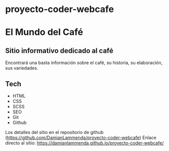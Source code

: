 # proyecto-coder-webcafe
# El Mundo del Café
## Sitio informativo dedicado al café


Encontrará una basta información sobre el café, su historia, su elaboración, sus variedades.


## Tech

- HTML
- CSS
- SCSS
- SEO
- Git
- Github

Los detalles del sitio en el repositorio de github (https://github.com/DamianLammenda/proyecto-coder-webcafe)
Enlace directo al sitio: https://damianlammenda.github.io/proyecto-coder-webcafe/
